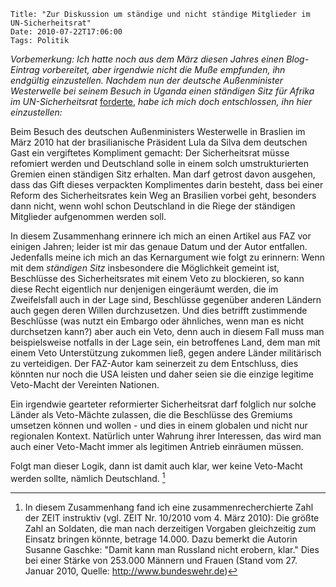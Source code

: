 	Title: "Zur Diskussion um ständige und nicht ständige Mitglieder im UN-Sicherheitsrat"
	Date: 2010-07-22T17:06:00
	Tags: Politik

*Vorbemerkung: Ich hatte noch aus dem März diesen Jahres einen
Blog-Eintrag* *vorbereitet, aber irgendwie nicht die Muße empfunden, ihn
endgültig* *einzustellen. Nachdem nun der deutsche Außenminister
Westerwelle bei* *seinem Besuch in Uganda einen ständigen Sitz für
Afrika im* *UN-Sicherheitsrat* [forderte](http://springhin.de/bt7F),
*habe ich mich doch entschlossen, ihn hier* *einzustellen:*

Beim Besuch des deutschen Außenministers Westerwelle in Braslien im März
2010 hat der brasilianische Präsident Lula da Silva dem deutschen Gast
ein vergiftetes Kompliment gemacht: Der Sicherheitsrat müsse refomiert
werden und Deutschland solle in einem solch umstrukturierten Gremien
einen ständigen Sitz erhalten. Man darf getrost davon ausgehen, dass das
Gift dieses verpackten Komplimentes darin besteht, dass bei einer Reform
des Sicherheitsrates kein Weg an Brasilien vorbei geht, besonders dann
nicht, wenn wohl schon Deutschland in die Riege der ständigen Mitglieder
aufgenommen werden soll.

In diesem Zusammenhang erinnere ich mich an einen Artikel aus FAZ vor
einigen Jahren; leider ist mir das genaue Datum und der Autor entfallen.
Jedenfalls meine ich mich an das Kernargument wie folgt zu erinnern:
Wenn mit dem *ständigen Sitz* insbesondere die Möglichkeit gemeint ist,
Beschlüsse des Sicherheitsrates mit einem Veto zu blockieren, so kann
diese Recht eigentlich nur denjenigen eingeräumt werden, die im
Zweifelsfall auch in der Lage sind, Beschlüsse gegenüber anderen Ländern
auch gegen deren Willen durchzusetzen. Und dies betrifft zustimmende
Beschlüsse (was nutzt ein Embargo oder ähnliches, wenn man es nicht
durchsetzen kann?) aber auch ein Veto, denn auch in diesem Fall muss man
beispielsweise notfalls in der Lage sein, ein betroffenes Land, dem man
mit einem Veto Unterstützung zukommen ließ, gegen andere Länder
militärisch zu verteidigen. Der FAZ-Autor kam seinerzeit zu dem
Entschluss, dies könnten nur noch die USA leisten und daher seien sie
die einzige legitime Veto-Macht der Vereinten Nationen.

Ein irgendwie gearteter reformierter Sicherheitsrat darf folglich nur
solche Länder als Veto-Mächte zulassen, die die Beschlüsse des Gremiums
umsetzen können und wollen - und dies in einem globalen und nicht nur
regionalen Kontext. Natürlich unter Wahrung ihrer Interessen, das wird
man auch einer Veto-Macht immer als legitimen Antrieb einräumen müssen.

Folgt man dieser Logik, dann ist damit auch klar, wer keine Veto-Macht
werden sollte, nämlich Deutschland. [^1]


[^1]: In diesem Zusammenhang fand ich eine zusammenrecherchierte Zahl der ZEIT instruktiv (vgl. ZEIT Nr. 10/2010 vom 4. März 2010): Die größte Zahl an Soldaten, die man nach derzeitigen Vorgaben gleichzeitig zum Einsatz bringen könnte, betrage 14.000. Dazu bemerkt die Autorin Susanne Gaschke: "Damit kann man Russland nicht erobern, klar." Dies bei einer Stärke von 253.000 Männern und Frauen (Stand vom 27. Januar 2010, Quelle: <http://www.bundeswehr.de>)


